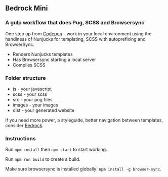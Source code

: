 ## Bedrock Mini

### A gulp workflow that does Pug, SCSS and Browsersync

One step up from <a href="http://codepen.io">Codepen</a> - work in your local environment using the handiness of Nunjucks for templating, SCSS with autoprefixing and BrowserSync.

* Renders Nunjucks templates
* Has Browsersync starting a local server
* Compiles SCSS

### Folder structure

- js - your javascript
- scss - your scss
- src - your pug files
- images - your images
- dist - your generated website

If you need more power, a styleguide, better navigation between templates, consider <a href="https://bedrockapp.org/">Bedrock</a>.

### Instructions

Run `npm install` then `npm start` to start working.

Run `npm run build` to create a build.

Make sure browsersync is installed globally: `npm install -g browser-sync`.
